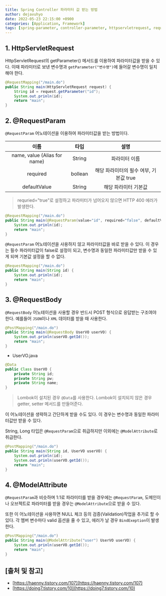 ```yaml
---
title: Spring Controller 파라미터 값 받는 방법
author: dejavuhyo
date: 2022-05-23 22:15:00 +0900
categories: [Application, Framework]
tags: [spring-parameter, controller-parameter, httpservletrequest, requestparam, requestbody, modelattribute, 컨트롤러-파라미터, 파라미터-받기]
---
```


## 1. HttpServletRequest
HttpServletRequest의 getParameter() 메서드를 이용하여 파라미터값을 받을 수 있다. 이때 파라미터로 보낸 변수명과 `getParameter("변수명")`에 들어갈 변수명이 일치해야 한다.

```java
@RequestMapping("/main.do")
public String main(HttpServletRequest request) {
    String id = request.getParameter("id");
    System.out.prinln(id);
    return "main";
}
```

## 2. @RequestParam
`@RequestParam` 어노테이션을 이용하여 파라미터값을 받는 방법이다.

| 이름 | 타입 | 설명 |
|:-----:|:-----:|:-----:|
| name, value (Alias for name) | String | 파라미터 이름 |
| required | bollean | 해당 파라미터의 필수 여부, 기본값 true |
| defaultValue | String | 해당 파라미터 기본값 |

> requried="true"로 설정하고 파라미터가 넘어오지 않으면 HTTP 400 에러가 발생한다.

```java
@RequestMapping("/main.do")
public String main(@RequestParam(value="id", required="false", defaultValue="data") String id) {
    System.out.prinln(id);
    return "main";
}
```

`@RequestParam` 어노테이션을 사용하지 않고 파라미터값을 바로 받을 수 있다. 이 경우는 필수 파라미터값이 false로 설정이 되고, 변수명과 동일한 파라미터값만 받을 수 있게 되며 기본값 설정을 할 수 없다.

```java
@RequestMapping("/main.do")
public String main(String id) {
    System.out.prinln(id);
    return "main";
}
```

## 3. @RequestBody
`@RequestBody` 어노테이션을 사용할 경우 반드시 POST 형식으로 응답받는 구조여야 한다. 예를들어 `JSON`이나 `XML` 데이터를 받을 때 사용한다.

```java
@PostMapping("/main.do")
public String main(@RequestBody UserVO userVO) {
    System.out.prinln(userVO.getId());
    return "main";
}
```

* UserVO.java

```java
@Data
public Class UserVO {
    private String id;
    private String pw;
    private String name;
}
```

> Lombok이 설치된 경우 `@Data`를 사용한다. Lombok이 설치되지 않은 경우 getter, setter 메서드를 만들어준다.

이 어노테이션을 생략하고 간단하게 받을 수도 있다. 이 경우는 변수명과 동일한 파라미터값만 받을 수 있다.

String, Long 타입은 `@RequestParam`으로 취급하지만 이외에는 `@ModelAttribute`로 취급한다.

```java
@PostMapping("/main.do")
public String main(String id, UserVO userVO) {
    System.out.prinln(id);
    System.out.prinln(userVO.getId());
    return "main";
}
```

## 4. @ModelAttribute
`@RequestParam`과 비슷하며 1:1로 파라미터를 받을 경우에는 `@RequestParam`, 도메인이나 오브젝트로 파라미터를 받을 경우는 `@ModelAttribute`으로 받을 수 있다.

또한 이 어노테이션을 사용하면 NULL 체크 등의 검증(Validation)작업을 추가로 할 수 있다. 각 멤버 변수마다 valid 옵션을 줄 수 있고, 에러가 날 경우 `BindExeption`이 발생한다.

```java
@PostMapping("/main.do")
public String main(@ModelAttribute("user") UserVO userVO) {
    System.out.prinln(userVO.getId());
    return "main";
}
```

## [출처 및 참고]
* [https://haenny.tistory.com/107](https://haenny.tistory.com/107)
* [https://doing7.tistory.com/10](https://doing7.tistory.com/10)
